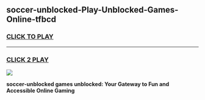 
## soccer-unblocked-Play-Unblocked-Games-Online-tfbcd
<h3>
<a href="https://premium76.site?title=soccer-unblocked&ref=25A">CLICK TO PLAY</a></h3>
<hr>

<h3>
<a href="https://premium76.site?title=soccer-unblocked&ref=25A">CLICK 2 PLAY</a>
  
</h3>

<a href="https://premium76.site?title=soccer-unblocked&ref=25A"><img src="https://clearcache.store/games.png"></a>


**soccer-unblocked games unblocked: Your Gateway to Fun and Accessible Online Gaming**
